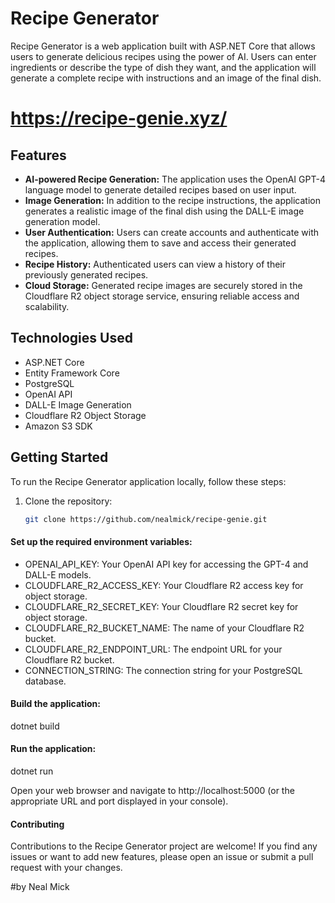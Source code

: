 # Recipe Generator

Recipe Generator is a web application built with ASP.NET Core that allows users to generate delicious recipes using the power of AI. Users can enter ingredients or describe the type of dish they want, and the application will generate a complete recipe with instructions and an image of the final dish.

# https://recipe-genie.xyz/

## Features

- **AI-powered Recipe Generation:** The application uses the OpenAI GPT-4 language model to generate detailed recipes based on user input.
- **Image Generation:** In addition to the recipe instructions, the application generates a realistic image of the final dish using the DALL-E image generation model.
- **User Authentication:** Users can create accounts and authenticate with the application, allowing them to save and access their generated recipes.
- **Recipe History:** Authenticated users can view a history of their previously generated recipes.
- **Cloud Storage:** Generated recipe images are securely stored in the Cloudflare R2 object storage service, ensuring reliable access and scalability.

## Technologies Used

- ASP.NET Core
- Entity Framework Core
- PostgreSQL
- OpenAI API
- DALL-E Image Generation
- Cloudflare R2 Object Storage
- Amazon S3 SDK

## Getting Started

To run the Recipe Generator application locally, follow these steps:

1. Clone the repository:
   ```bash
   git clone https://github.com/nealmick/recipe-genie.git
   ```

#### Set up the required environment variables:

- OPENAI_API_KEY: Your OpenAI API key for accessing the GPT-4 and DALL-E models.
- CLOUDFLARE_R2_ACCESS_KEY: Your Cloudflare R2 access key for object storage.
- CLOUDFLARE_R2_SECRET_KEY: Your Cloudflare R2 secret key for object storage.
- CLOUDFLARE_R2_BUCKET_NAME: The name of your Cloudflare R2 bucket.
- CLOUDFLARE_R2_ENDPOINT_URL: The endpoint URL for your Cloudflare R2 bucket.
- CONNECTION_STRING: The connection string for your PostgreSQL database.

#### Build the application:

dotnet build

#### Run the application:

dotnet run

Open your web browser and navigate to http://localhost:5000 (or the appropriate URL and port displayed in your console).

#### Contributing

Contributions to the Recipe Generator project are welcome! If you find any issues or want to add new features, please open an issue or submit a pull request with your changes.

#by Neal Mick
